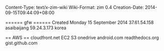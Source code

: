 Content-Type: text/x-zim-wiki
Wiki-Format: zim 0.4
Creation-Date: 2014-09-15T09:44:09+08:00

====== gfw ======
Created Monday 15 September 2014
37.61.54.158 asaibaijang
59.24.3.173 korea

== AWS ==
cloudfront.net
EC2 S3
onedrive
android.com
readthedocs.org
gist.github.com

